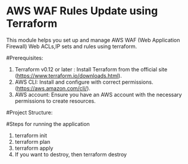 # AWS WAF Rules Update using Terraform

This module helps you set up and manage AWS WAF (Web Application Firewall) Web ACLs,IP sets and rules using terraform.

#Prerequisites:
1) Terraform v0.12 or later : Install Terraform from the official site (https://www.terraform.io/downloads.html).
2) AWS CLI: Install and configure with correct permissions. (https://aws.amazon.com/cli/).
3) AWS account: Ensure you have an AWS account with the necessary permissions to create resources.

#Project Structure:


#Steps for running the application
1) terraform init
2) terraform plan
3) terraform apply
4) If you want to destroy, then terraform destroy
